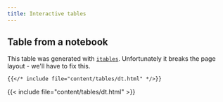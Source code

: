 ```yaml
---
title: Interactive tables
---
```


## Table from a notebook

This table was generated with [`itables`](https://github.com/mwouts/itables). Unfortunately it breaks the page layout - we'll have to fix this.

```
{{</* include file="content/tables/dt.html" */>}}
```

{{< include file="content/tables/dt.html" >}}
